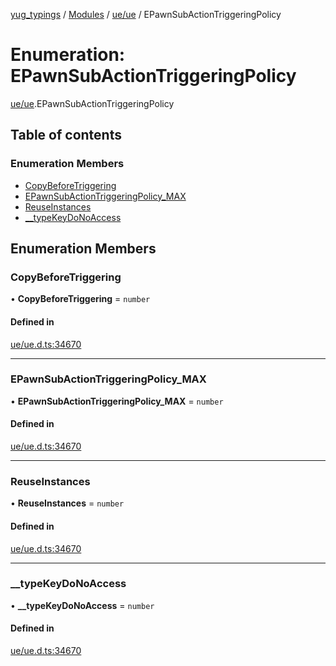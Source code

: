 [yug_typings](../README.md) / [Modules](../modules.md) / [ue/ue](../modules/ue_ue.md) / EPawnSubActionTriggeringPolicy

# Enumeration: EPawnSubActionTriggeringPolicy

[ue/ue](../modules/ue_ue.md).EPawnSubActionTriggeringPolicy

## Table of contents

### Enumeration Members

- [CopyBeforeTriggering](ue_ue.EPawnSubActionTriggeringPolicy.md#copybeforetriggering)
- [EPawnSubActionTriggeringPolicy\_MAX](ue_ue.EPawnSubActionTriggeringPolicy.md#epawnsubactiontriggeringpolicy_max)
- [ReuseInstances](ue_ue.EPawnSubActionTriggeringPolicy.md#reuseinstances)
- [\_\_typeKeyDoNoAccess](ue_ue.EPawnSubActionTriggeringPolicy.md#__typekeydonoaccess)

## Enumeration Members

### CopyBeforeTriggering

• **CopyBeforeTriggering** = `number`

#### Defined in

[ue/ue.d.ts:34670](https://github.com/YugMetaverse/yug_typings/blob/25cad34/ue/ue.d.ts#L34670)

___

### EPawnSubActionTriggeringPolicy\_MAX

• **EPawnSubActionTriggeringPolicy\_MAX** = `number`

#### Defined in

[ue/ue.d.ts:34670](https://github.com/YugMetaverse/yug_typings/blob/25cad34/ue/ue.d.ts#L34670)

___

### ReuseInstances

• **ReuseInstances** = `number`

#### Defined in

[ue/ue.d.ts:34670](https://github.com/YugMetaverse/yug_typings/blob/25cad34/ue/ue.d.ts#L34670)

___

### \_\_typeKeyDoNoAccess

• **\_\_typeKeyDoNoAccess** = `number`

#### Defined in

[ue/ue.d.ts:34670](https://github.com/YugMetaverse/yug_typings/blob/25cad34/ue/ue.d.ts#L34670)
